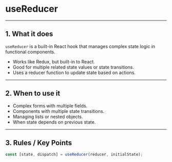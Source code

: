 # useReducer

---

## 1. What it does

`useReducer` is a built-in React hook that manages complex state logic in functional components.

- Works like Redux, but built-in to React.
- Good for multiple related state values or state transitions.
- Uses a reducer function to update state based on actions.

---

## 2. When to use it

- Complex forms with multiple fields.
- Components with multiple state transitions.
- Managing lists or nested objects.
- When state depends on previous state.

---

## 3. Rules / Key Points

```js
const [state, dispatch] = useReducer(reducer, initialState);
